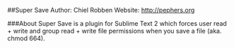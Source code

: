##Super Save
Author: Chiel Robben
Website: http://pephers.org

###About
Super Save is a plugin for Sublime Text 2 which forces user read + write and
group read + write file permissions when you save a file (aka. chmod 664).
